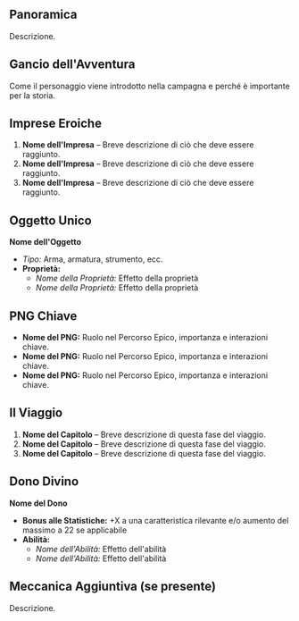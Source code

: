 ## Panoramica  
Descrizione. 

## Gancio dell'Avventura  
Come il personaggio viene introdotto nella campagna e perché è importante per la storia.  

## Imprese Eroiche  
1. **Nome dell'Impresa** – Breve descrizione di ciò che deve essere raggiunto.  
2. **Nome dell'Impresa** – Breve descrizione di ciò che deve essere raggiunto.  
3. **Nome dell'Impresa** – Breve descrizione di ciò che deve essere raggiunto.  

## Oggetto Unico
**Nome dell'Oggetto**  
- *Tipo:* Arma, armatura, strumento, ecc.  
- **Proprietà:**  
  - *Nome della Proprietà:* Effetto della proprietà  
  - *Nome della Proprietà:* Effetto della proprietà  

## PNG Chiave  
- **Nome del PNG:** Ruolo nel Percorso Epico, importanza e interazioni chiave.  
- **Nome del PNG:** Ruolo nel Percorso Epico, importanza e interazioni chiave.  
- **Nome del PNG:** Ruolo nel Percorso Epico, importanza e interazioni chiave.  

## Il Viaggio  
1. **Nome del Capitolo** – Breve descrizione di questa fase del viaggio.  
2. **Nome del Capitolo** – Breve descrizione di questa fase del viaggio.  
3. **Nome del Capitolo** – Breve descrizione di questa fase del viaggio.  

## Dono Divino  
**Nome del Dono**  
- **Bonus alle Statistiche:** +X a una caratteristica rilevante e/o aumento del massimo a 22 se applicabile  
- **Abilità:**  
  - *Nome dell'Abilità:* Effetto dell'abilità  
  - *Nome dell'Abilità:* Effetto dell'abilità  

## Meccanica Aggiuntiva (se presente)
Descrizione. 